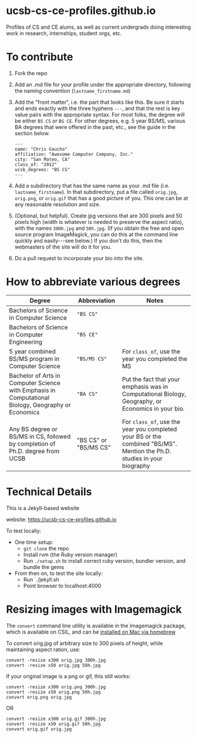 
# ucsb-cs-ce-profiles.github.io

Profiles of CS and CE alums, as well as current undergrads doing interesting work in research, internships, student orgs, etc.

# To contribute

1. Fork the repo
2. Add an .md file for your profile under the appropriate directory, following the naming convention (`lastname_firstname.md`) 
3. Add the "front matter", i.e. the part that looks like this.  Be sure it starts and ends exactly with the three hyphens `---`, and that the rest is key value pairs with the appropriate syntax.   For most folks, the degree will be either `BS CS` or `BS CE`.   For other degrees, e.g. 5 year BS/MS, various BA degrees that were offered in the past, etc., see the guide in the section below.
   ```
   ---
   name: "Chris Gaucho"
   affiliation: "Awesome Computer Company, Inc."
   city: "San Mateo, CA"
   class_of: "2012"
   ucsb_degrees: "BS CS"
   ---
   ```
4. Add a subdirectory that has the same name as your .md file (i.e. `lastname_firstname`).  In that subdirectory, put a file called `orig.jpg`, `orig.png`, or `orig.gif` that has a good picture of you.  This one can be at any reasonable resolution and size.

5. (Optional, but helpful).   Create jpg versions that are 300 pixels and 50 pixels high (width is whatever is needed to preserve the aspect ratio), with the names `300h.jpg` and `50h.jpg`.   (If you obtain the free and open source program ImageMagick, you can do this at the command line quickly and easily---see below.)  If you don't do this, then the webmasters of the site will do it for you.

6. Do a pull request to incorporate your bio into the site.

# How to abbreviate various degrees

| Degree | Abbreviation | Notes |
|---|---|---|
| Bachelors of Science in Computer Science | `"BS CS"` |  |
| Bachelors of Science in Computer Engineering | `"BS CE"` |  |
| 5 year combined BS/MS program in Computer Science | `"BS/MS CS"` | For `class_of`, use the year you completed the MS |
| Bachelor of Arts in Computer Science with Emphasis in Computational Biology, Geography or Economics | `"BA CS"` | Put the fact that your emphasis was in Computational Biology, Geography, or Economics in your bio.|
| Any BS degree or BS/MS in CS, followed by completion of Ph.D. degree from UCSB | "BS CS" or "BS/MS CS" | For `class_of`, use the year you completed your BS or the combined "BS/MS".  Mention the Ph.D. studies in your biography |


# Technical Details

This is a Jekyll-based website

website: https://ucsb-cs-ce-profiles.github.io

To test locally:
* One time setup:
    * `git clone` the repo
    * Install rvm (the Ruby version manager)
    * Run `./setup.sh` to install correct ruby version, bundler version, and bundle the gems
* From then on, to test the site locally:
    * Run `./jekyll.sh
    * Point browser to localhost:4000

# Resizing images with Imagemagick

The `convert` command line utility is available in the Imagemagick package,
which is available on CSIL, and can be [installed on Mac via homebrew](http://stackoverflow.com/questions/7053996/how-do-i-install-imagemagick-with-homebrew)

To convert orig.jpg of arbitrary size to 300 pixels of height, while maintaining aspect ration, use:

```
convert -resize x300 orig.jpg 300h.jpg
convert -resize x50 orig.jpg 50h.jpg
```

If your original image is a png or gif, this still works:

```
convert -resize x300 orig.png 300h.jpg
convert -resize x50 orig.png 50h.jpg
convert orig.png orig.jpg
```

OR

```
convert -resize x300 orig.gif 300h.jpg
convert -resize x50 orig.gif 50h.jpg
convert orig.gif orig.jpg
```

